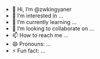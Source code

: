 - 👋 Hi, I’m @zwkingyaner
- 👀 I’m interested in ...
- 🌱 I’m currently learning ...
- 💞️ I’m looking to collaborate on ...
- 📫 How to reach me ...
- 😄 Pronouns: ...
- ⚡ Fun fact: ...

<!---
zwkingyaner/zwkingyaner is a ✨ special ✨ repository because its `README.md` (this file) appears on your GitHub profile.
You can click the Preview link to take a look at your changes.
--->
